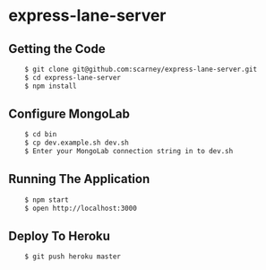 # express-lane-server

## Getting the Code

```bash
    $ git clone git@github.com:scarney/express-lane-server.git
    $ cd express-lane-server
    $ npm install
```
    
## Configure MongoLab

```bash
    $ cd bin
    $ cp dev.example.sh dev.sh
    $ Enter your MongoLab connection string in to dev.sh
```

## Running The Application

```bash
    $ npm start
    $ open http://localhost:3000
```


## Deploy To Heroku
    
```bash
    $ git push heroku master
```    